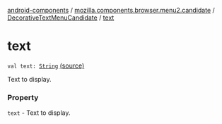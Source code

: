 [android-components](../../index.md) / [mozilla.components.browser.menu2.candidate](../index.md) / [DecorativeTextMenuCandidate](index.md) / [text](./text.md)

# text

`val text: `[`String`](https://kotlinlang.org/api/latest/jvm/stdlib/kotlin/-string/index.html) [(source)](https://github.com/mozilla-mobile/android-components/blob/master/components/browser/menu2/src/main/java/mozilla/components/browser/menu2/candidate/MenuCandidate.kt#L44)

Text to display.

### Property

`text` - Text to display.